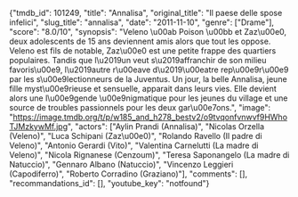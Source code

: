{"tmdb_id": 101249, "title": "Annalisa", "original_title": "Il paese delle spose infelici", "slug_title": "annalisa", "date": "2011-11-10", "genre": ["Drame"], "score": "8.0/10", "synopsis": "Veleno \u00ab Poison \u00bb et Zaz\u00e0, deux adolescents de 15 ans deviennent amis alors que tout les oppose. Veleno est fils de notable, Zaz\u00e0 est une petite frappe des quartiers populaires. Tandis que l\u2019un veut s\u2019affranchir de son milieu favoris\u00e9, l\u2019autre r\u00eave d\u2019\u00eatre rep\u00e9r\u00e9 par les s\u00e9lectionneurs de la Juventus. Un jour, la belle Annalisa, jeune fille myst\u00e9rieuse et sensuelle, apparait dans leurs vies. Elle devient alors une l\u00e9gende \u00e9nigmatique pour les jeunes du village et une source de troubles passionnels pour les deux gar\u00e7ons.", "image": "https://image.tmdb.org/t/p/w185_and_h278_bestv2/o9tvqonfvnwvf9HWhoTJMzkywMf.jpg", "actors": ["Aylin Prandi (Annalisa)", "Nicolas Orzella (Veleno)", "Luca Schipani (Zaz\u00e0)", "Rolando Ravello (Il padre di Veleno)", "Antonio Gerardi (Vito)", "Valentina Carnelutti (La madre di Veleno)", "Nicola Rignanese (Cenzoum)", "Teresa Saponangelo (La madre di Natuccio)", "Gennaro Albano (Natuccio)", "Vincenzo Leggieri (Capodiferro)", "Roberto Corradino (Graziano)"], "comments": [], "recommandations_id": [], "youtube_key": "notfound"}